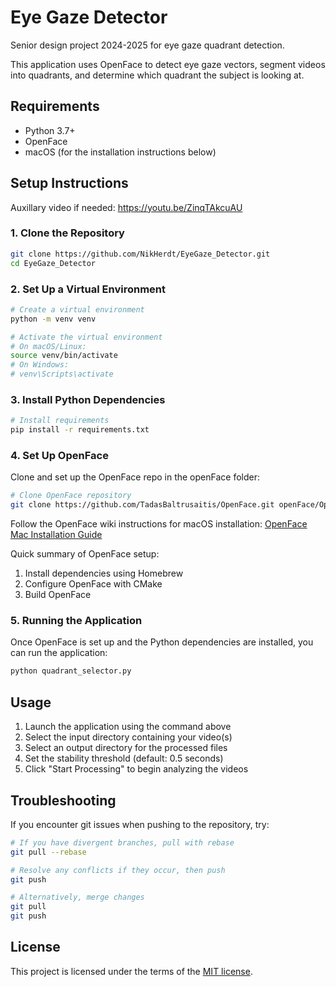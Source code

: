 # Eye Gaze Detector

Senior design project 2024-2025 for eye gaze quadrant detection.

This application uses OpenFace to detect eye gaze vectors, segment videos into quadrants, and determine which quadrant the subject is looking at.

## Requirements

- Python 3.7+
- OpenFace
- macOS (for the installation instructions below)

## Setup Instructions
Auxillary video if needed: https://youtu.be/ZinqTAkcuAU

### 1. Clone the Repository

```bash
git clone https://github.com/NikHerdt/EyeGaze_Detector.git
cd EyeGaze_Detector
```

### 2. Set Up a Virtual Environment

```bash
# Create a virtual environment
python -m venv venv

# Activate the virtual environment
# On macOS/Linux:
source venv/bin/activate
# On Windows:
# venv\Scripts\activate
```

### 3. Install Python Dependencies

```bash
# Install requirements
pip install -r requirements.txt
```

### 4. Set Up OpenFace

Clone and set up the OpenFace repo in the openFace folder:

```bash
# Clone OpenFace repository
git clone https://github.com/TadasBaltrusaitis/OpenFace.git openFace/OpenFace
```

Follow the OpenFace wiki instructions for macOS installation:
[OpenFace Mac Installation Guide](https://github.com/TadasBaltrusaitis/OpenFace/wiki/Mac-installation)

Quick summary of OpenFace setup:
1. Install dependencies using Homebrew
2. Configure OpenFace with CMake
3. Build OpenFace

### 5. Running the Application

Once OpenFace is set up and the Python dependencies are installed, you can run the application:

```bash
python quadrant_selector.py
```

## Usage

1. Launch the application using the command above
2. Select the input directory containing your video(s)
3. Select an output directory for the processed files
4. Set the stability threshold (default: 0.5 seconds)
5. Click "Start Processing" to begin analyzing the videos

## Troubleshooting

If you encounter git issues when pushing to the repository, try:

```bash
# If you have divergent branches, pull with rebase
git pull --rebase

# Resolve any conflicts if they occur, then push
git push

# Alternatively, merge changes
git pull
git push
```

## License

This project is licensed under the terms of the [MIT license](LICENSE).
